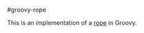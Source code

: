#groovy-rope

This is an implementation of a [rope](https://en.wikipedia.org/wiki/Rope_data_structure) in Groovy.
